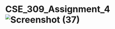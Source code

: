 # CSE_309_Assignment_4![Screenshot (37)](https://github.com/mumit85/CSE_309_Assignment_4/assets/102920681/572768e2-951d-4033-8a0e-54a881b9114a)
